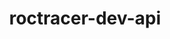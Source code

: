 ---
title: "roctracer-dev-api"
layout: cache
categories: [package, develop-2023-08-27]
meta: {"versions": ["5.4.3", "5.5.1"], "compilers": ["gcc@=11.1.0", "gcc@=11.3.0"], "oss": ["ubuntu20.04", "ubuntu22.04"], "platforms": ["linux"], "targets": ["x86_64_v3"], "stacks": ["e4s", "gpu-tests", "ml-linux-x86_64-rocm", "root"], "num_specs": 3, "num_specs_by_stack": {"root": 3, "e4s": 2, "gpu-tests": 1, "ml-linux-x86_64-rocm": 1}}
spec_details: [{"hash": "uzitbzxtxmnyn7zc3kfay2dqdytwt35b", "compiler": "gcc@=11.1.0", "versions": ["5.5.1"], "os": "ubuntu20.04", "platform": "linux", "target": "x86_64_v3", "variants": ["build_system=generic"], "stacks": ["root", "e4s", "gpu-tests"], "size": "-", "tarball": "https://binaries.spack.io/develop-2023-08-27/build_cache/linux-ubuntu20.04-x86_64_v3/gcc-11.1.0/roctracer-dev-api-5.5.1/linux-ubuntu20.04-x86_64_v3-gcc-11.1.0-roctracer-dev-api-5.5.1-uzitbzxtxmnyn7zc3kfay2dqdytwt35b.spack"}, {"hash": "s2f3276xtnvnzp7pjvcn4s7oct7xzp6y", "compiler": "gcc@=11.1.0", "versions": ["5.4.3"], "os": "ubuntu20.04", "platform": "linux", "target": "x86_64_v3", "variants": ["build_system=generic"], "stacks": ["root", "e4s"], "size": "-", "tarball": "https://binaries.spack.io/develop-2023-08-27/build_cache/linux-ubuntu20.04-x86_64_v3/gcc-11.1.0/roctracer-dev-api-5.4.3/linux-ubuntu20.04-x86_64_v3-gcc-11.1.0-roctracer-dev-api-5.4.3-s2f3276xtnvnzp7pjvcn4s7oct7xzp6y.spack"}, {"hash": "eiuqt67xm7lj3be4sgd67zjphsq62ovo", "compiler": "gcc@=11.3.0", "versions": ["5.5.1"], "os": "ubuntu22.04", "platform": "linux", "target": "x86_64_v3", "variants": ["build_system=generic"], "stacks": ["root", "ml-linux-x86_64-rocm"], "size": "-", "tarball": "https://binaries.spack.io/develop-2023-08-27/build_cache/linux-ubuntu22.04-x86_64_v3/gcc-11.3.0/roctracer-dev-api-5.5.1/linux-ubuntu22.04-x86_64_v3-gcc-11.3.0-roctracer-dev-api-5.5.1-eiuqt67xm7lj3be4sgd67zjphsq62ovo.spack"}]
---